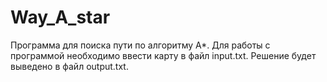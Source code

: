 # Way_A_star
Программа для поиска пути по алгоритму А*.
Для работы с программой необходимо ввести карту в файл input.txt. Решение будет выведено в файл output.txt.
